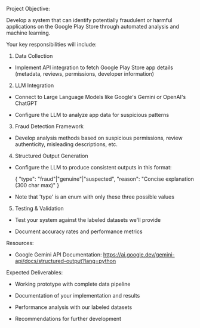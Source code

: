 Project Objective:

Develop a system that can identify potentially fraudulent or harmful applications on the Google Play Store through automated analysis and machine learning.


Your key responsibilities will include:


1. Data Collection

  - Implement API integration to fetch Google Play Store app details (metadata, reviews, permissions, developer information)


2. LLM Integration

  - Connect to Large Language Models like Google's Gemini or OpenAI's ChatGPT

  - Configure the LLM to analyze app data for suspicious patterns


3. Fraud Detection Framework

  - Develop analysis methods based on suspicious permissions, review authenticity, misleading descriptions, etc.


4. Structured Output Generation

  - Configure the LLM to produce consistent outputs in this format:

    { "type": "fraud"|"genuine"|"suspected", "reason": "Concise explanation (300 char max)" }

  - Note that 'type' is an enum with only these three possible values


5. Testing & Validation

  - Test your system against the labeled datasets we'll provide

  - Document accuracy rates and performance metrics


Resources:

- Google Gemini API Documentation: https://ai.google.dev/gemini-api/docs/structured-output?lang=python


Expected Deliverables:

- Working prototype with complete data pipeline

- Documentation of your implementation and results

- Performance analysis with our labeled datasets

- Recommendations for further development


